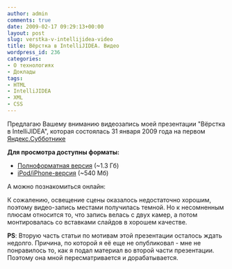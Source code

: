 ```yaml
---
author: admin
comments: true
date: 2009-02-17 09:29:13+00:00
layout: post
slug: verstka-v-intellijidea-video
title: Вёрстка в IntelliJIDEA. Видео
wordpress_id: 236
categories:
- О технологиях
- Доклады
tags:
- HTML
- IntelliJIDEA
- XML
- СSS
---
```


Предлагаю Вашему вниманию видеозапись моей презентации "Вёрстка в IntelliJIDEA", которая состоялась 31 января 2009 года на первом [Яндекс.Субботнике](http://clubs.ya.ru/company/replies.xml?item_no=14661)

**Для просмотра доступны форматы:**
- [Полноформатная версия](http://narod.ru/disk/5657412000/V_Makishvili_Pro_vyorstku_v_IntelliJIDEA.avi.html) (~1.3 Гб)
- [iPod/iPhone-версия](http://narod.ru/disk/5803861000/%D0%9C%D0%B0%D0%BA%D0%B8%D1%88%D0%B2%D0%B8%D0%BB%D0%B8%20%D0%92%D0%B0%D0%B4%D0%B8%D0%BC.%20%D0%92%D1%91%D1%80%D1%81%D1%82%D0%BA%D0%B0%20%D0%B2%20IntelliJIDEA.m4v.html) (~540 Мб)

А можно познакомиться онлайн:


К сожалению, освещение сцены оказалось недостаточно хорошим, поэтому видео-запись местами получилась темной. Но к несомненным плюсам относится то, что запись велась с двух камер, а потом монтировалась со вставками слайдов в хорошем качестве.

**PS**: Вторую часть статьи по мотивам этой презентации осталось ждать недолго.
Причина, по которой я её еще не опубликовал - мне не понравилось то, как я подал материал во второй части презентации. Поэтому она мной пересматривается и дорабатывается.
